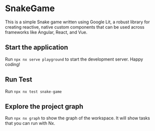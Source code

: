 # SnakeGame

This is a simple Snake game written using Google Lit, a robust library for creating reactive, native custom components
that can be used across frameworks like Angular, React, and Vue.

## Start the application

Run `npx nx serve playground` to start the development server. Happy coding!

## Run Test

Run `npx nx test snake-game` 

## Explore the project graph

Run `npx nx graph` to show the graph of the workspace.
It will show tasks that you can run with Nx.